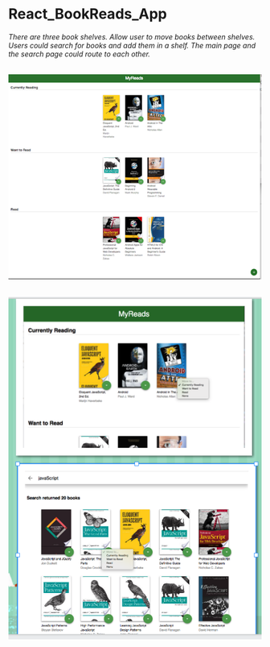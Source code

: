 # React_BookReads_App

###### There are three book shelves. Allow user to move books between shelves. Users could search for books and add them in a shelf. The main page and the search page could route to each other.

###### ![screen shot](https://github.com/lzzsmile/React_BookReads_App/blob/master/App.png)

###### ![screen shot](https://github.com/lzzsmile/React_BookReads_App/blob/master/Move%20and%20Search.png)
